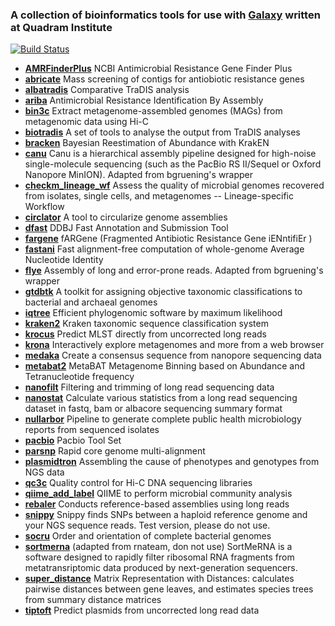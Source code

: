 
### A collection of bioinformatics tools for use with [Galaxy](https://galaxyproject.org/) written at Quadram Institute

[![Build Status](https://travis-ci.com/quadram-institute-bioscience/galaxy-tools.svg?branch=master)](https://travis-ci.com/quadram-institute-bioscience/galaxy-tools)
- **[AMRFinderPlus](https://github.com/ncbi/amr/)** NCBI Antimicrobial Resistance Gene Finder Plus
- **[abricate](https://github.com/tseemann/abricate)** Mass screening of contigs for antiobiotic resistance genes
- **[albatradis](https://github.com/quadram-institute-bioscience/galaxy-tools)** Comparative TraDIS analysis
- **[ariba](https://github.com/quadram-institute-bioscience/galaxy-tools)** Antimicrobial Resistance Identification By Assembly
- **[bin3c](https://github.com/cerebis/bin3C)** Extract metagenome-assembled genomes (MAGs) from metagenomic data using Hi-C
- **[biotradis](https://github.com/quadram-institute-bioscience/galaxy-tools)** A set of tools to analyse the output from TraDIS analyses
- **[bracken](https://github.com/quadram-institute-bioscience/galaxy-tools)** Bayesian Reestimation of Abundance with KrakEN
- **[canu](https://github.com/marbl/canu)** Canu is a hierarchical assembly pipeline designed for high-noise single-molecule sequencing (such as the PacBio RS II/Sequel or Oxford Nanopore MinION). Adapted from bgruening's wrapper
- **[checkm_lineage_wf](https://github.com/Ecogenomics/CheckM)** Assess the quality of microbial genomes recovered from isolates, single cells, and metagenomes -- Lineage-specific Workflow
- **[circlator](https://sanger-pathogens.github.io/circlator/)** A tool to circularize genome assemblies
- **[dfast](https://github.com/nigyta/dfast_core)** DDBJ Fast Annotation and Submission Tool
- **[fargene](https://github.com/fannyhb/fargene)** fARGene (Fragmented Antibiotic Resistance Gene iENntifiEr )
- **[fastani](https://github.com/ParBLiSS/FastANI)** Fast alignment-free computation of whole-genome Average Nucleotide Identity
- **[flye](https://github.com/fenderglass/Flye/)** Assembly of long and error-prone reads. Adapted from bgruening's wrapper
- **[gtdbtk](https://github.com/Ecogenomics/GTDBTk)** A toolkit for assigning objective taxonomic classifications to bacterial  and archaeal genomes
- **[iqtree](http://www.iqtree.org/)** Efficient phylogenomic software by maximum likelihood
- **[kraken2](https://github.com/quadram-institute-bioscience/galaxy-tools)** Kraken taxonomic sequence classification system
- **[krocus](https://github.com/quadram-institute-bioscience/galaxy-tools)** Predict MLST directly from uncorrected long reads
- **[krona](https://github.com/marbl/Krona/)** Interactively explore metagenomes and more from a web browser
- **[medaka](https://github.com/nanoporetech/medaka)** Create a consensus sequence from nanopore sequencing data
- **[metabat2](https://bitbucket.org/berkeleylab/metabat)** MetaBAT Metagenome Binning based on Abundance and Tetranucleotide frequency
- **[nanofilt](https://github.com/wdecoster/nanofilt)** Filtering and trimming of long read sequencing data
- **[nanostat](https://github.com/wdecoster/nanostat)** Calculate various statistics from a long read sequencing dataset in fastq, bam or albacore sequencing summary format
- **[nullarbor](https://github.com/tseemann/nullarbor)** Pipeline to generate complete public health microbiology reports from sequenced isolates
- **[pacbio](https://github.com/PacificBiosciences)** Pacbio Tool Set
- **[parsnp](https://harvest.readthedocs.io)** Rapid core genome multi-alignment
- **[plasmidtron](https://github.com/sanger-pathogens/plasmidtron)** Assembling the cause of phenotypes and genotypes from NGS data
- **[qc3c](https://github.com/cerebis/qc3C)** Quality control for Hi-C DNA sequencing libraries
- **[qiime_add_label](http://www.qiime.org)** QIIME to perform microbial community analysis
- **[rebaler](https://github.com/rrwick/Rebaler)** Conducts reference-based assemblies using long reads
- **[snippy](https://github.com/quadram-institute-bioscience/galaxy-tools)** Snippy finds SNPs between a haploid reference genome and your NGS sequence reads. Test version, please do not use.
- **[socru](https://github.com/quadram-institute-bioscience/galaxy-tools)** Order and orientation of complete bacterial genomes
- **[sortmerna](http://bioinfo.lifl.fr/RNA/sortmerna/)** (adapted from rnateam, don not use) SortMeRNA is a software designed to rapidly filter ribosomal RNA fragments from metatransriptomic data produced by next-generation sequencers.
- **[super_distance](https://github.com/quadram-institute-bioscience/super_distance)** Matrix Representation with Distances: calculates pairwise distances between gene leaves, and estimates species trees from summary distance matrices
- **[tiptoft](https://github.com/quadram-institute-bioscience/galaxy-tools)** Predict plasmids from uncorrected long read data
